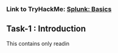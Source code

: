 ### Link to TryHackMe: [Splunk: Basics ](https://tryhackme.com/r/room/splunk101)

## Task-1 : Introduction

 This contains only readin
